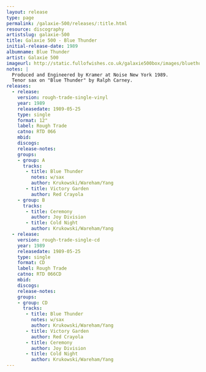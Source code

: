 ```yaml
---
layout: release
type: page
permalink: /galaxie-500/releases/:title.html
resource: discography
artistslug: galaxie-500
title: Galaxie 500 - Blue Thunder
initial-release-date: 1989
albumname: Blue Thunder
artist: Galaxie 500
imageurl: http://static.fullofwishes.co.uk/galaxie500box/images/bluethunder_lg.gif
notes: |
  Produced and Engineered by Kramer at Noise New York 1989.
  Tenor sax on "Blue Thunder" by Ralph Carney.
releases:
  - release: 
    version: rough-trade-single-vinyl
    year: 1989
    releasedate: 1989-05-25
    type: single
    format: 12"
    label: Rough Trade 
    catno: RTD 066
    mbid: 
    discogs: 
    release-notes:
    groups:
    - group: A
      tracks:
       - title: Blue Thunder
         notes: w/sax
         author: Krukowski/Wareham/Yang
       - title: Victory Garden
         author: Red Crayola
    - group: B
      tracks:
       - title: Ceremony
         author: Joy Division
       - title: Cold Night
         author: Krukowski/Wareham/Yang
  - release: 
    version: rough-trade-single-cd
    year: 1989
    releasedate: 1989-05-25
    type: single
    format: CD
    label: Rough Trade 
    catno: RTD 066CD
    mbid: 
    discogs: 
    release-notes:
    groups:
    - group: CD
      tracks:
       - title: Blue Thunder
         notes: w/sax
         author: Krukowski/Wareham/Yang
       - title: Victory Garden
         author: Red Crayola
       - title: Ceremony
         author: Joy Division
       - title: Cold Night
         author: Krukowski/Wareham/Yang
---
```

